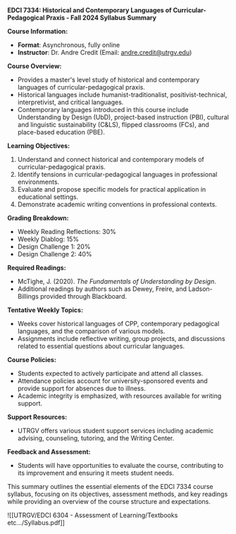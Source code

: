 **EDCI 7334: Historical and Contemporary Languages of Curricular-Pedagogical Praxis - Fall 2024 Syllabus Summary**

**Course Information:**
- **Format**: Asynchronous, fully online
- **Instructor**: Dr. Andre Credit (Email: andre.credit@utrgv.edu)

**Course Overview:**
- Provides a master's level study of historical and contemporary languages of curricular-pedagogical praxis.
- Historical languages include humanist-traditionalist, positivist-technical, interpretivist, and critical languages.
- Contemporary languages introduced in this course include Understanding by Design (UbD), project-based instruction (PBI), cultural and linguistic sustainability (C&LS), flipped classrooms (FCs), and place-based education (PBE).

**Learning Objectives:**
1. Understand and connect historical and contemporary models of curricular-pedagogical praxis.
2. Identify tensions in curricular-pedagogical languages in professional environments.
3. Evaluate and propose specific models for practical application in educational settings.
4. Demonstrate academic writing conventions in professional contexts.

**Grading Breakdown:**
- Weekly Reading Reflections: 30%
- Weekly Diablog: 15%
- Design Challenge 1: 20%
- Design Challenge 2: 40%

**Required Readings:**
- McTighe, J. (2020). *The Fundamentals of Understanding by Design*.
- Additional readings by authors such as Dewey, Freire, and Ladson-Billings provided through Blackboard.

**Tentative Weekly Topics:**
- Weeks cover historical languages of CPP, contemporary pedagogical languages, and the comparison of various models.
- Assignments include reflective writing, group projects, and discussions related to essential questions about curricular languages.

**Course Policies:**
- Students expected to actively participate and attend all classes.
- Attendance policies account for university-sponsored events and provide support for absences due to illness.
- Academic integrity is emphasized, with resources available for writing support.

**Support Resources:**
- UTRGV offers various student support services including academic advising, counseling, tutoring, and the Writing Center.

**Feedback and Assessment:**
- Students will have opportunities to evaluate the course, contributing to its improvement and ensuring it meets student needs.

This summary outlines the essential elements of the EDCI 7334 course syllabus, focusing on its objectives, assessment methods, and key readings while providing an overview of the course structure and expectations.

![[UTRGV/EDCI 6304 - Assessment of Learning/Textbooks etc.../Syllabus.pdf]]